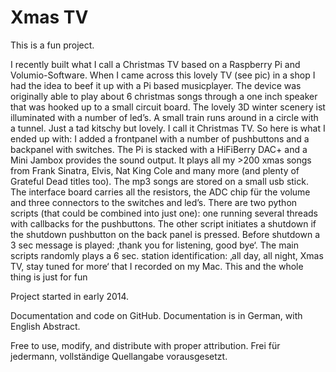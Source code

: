 # Xmas TV
This is a fun project.

I recently built what I call a Christmas TV based on a Raspberry Pi and Volumio-Software.
When I came across this lovely TV (see pic) in a shop I had the idea to beef it up with a Pi based musicplayer. The device was originally able to play about 6 christmas songs through a one inch speaker that was hooked up to a small circuit board.
The lovely 3D winter scenery ist illuminated with a number of led’s. A small train runs around in a circle with a tunnel. Just a tad kitschy but lovely. I call it Christmas TV.
So here is what I ended up with: I added a frontpanel with a number of pushbuttons and a backpanel with switches. The Pi is stacked with a HiFiBerry DAC+ and a Mini Jambox provides the sound output. It plays all my >200 xmas songs from Frank Sinatra, Elvis, Nat King Cole and many more (and plenty of Grateful Dead titles too). The mp3 songs are stored on a small usb stick.
The interface board carries all the resistors, the ADC chip für the volume and three connectors to the switches and led’s.
There are two python scripts (that could be combined into just one): one running several threads with callbacks for the pushbuttons. The other script initiates a shutdown if the shutdown pushbutton on the back panel is pressed. Before shutdown a 3 sec message is played: ‚thank you for listening, good bye‘.
The main scripts randomly plays a 6 sec. station identification: ‚all day, all night, Xmas TV, stay tuned for more‘ that I recorded on my Mac. This and the whole thing is just for fun

Project started in early 2014.

Documentation and code on GitHub. 
Documentation is in German, with English Abstract.  

Free to use, modify, and distribute with proper attribution.
Frei für jedermann, vollständige Quellangabe vorausgesetzt.

